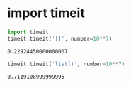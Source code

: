 # import timeit


```python
import timeit
timeit.timeit('[]', number=10**7)
```




    0.22924450000000007




```python
timeit.timeit('list()', number=10**7)
```




    0.7119108999999995


